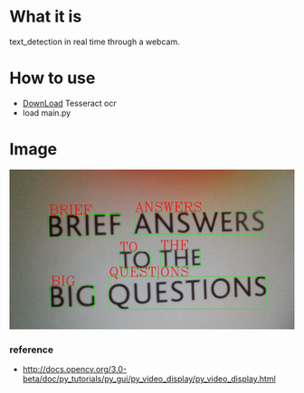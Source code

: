 # What it is
text_detection in real time through a webcam.

# How to use
+ [DownLoad](https://tesseract-ocr.github.io/tessdoc/Downloads.html) Tesseract ocr
+ load main.py

# Image
![](./img.png)


### reference 
+ http://docs.opencv.org/3.0-beta/doc/py_tutorials/py_gui/py_video_display/py_video_display.html
